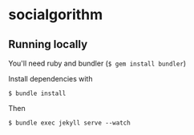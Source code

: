 # socialgorithm

## Running locally

You'll need ruby and bundler (`$ gem install bundler`)

Install dependencies with
```
$ bundle install
```

Then
```
$ bundle exec jekyll serve --watch
```
